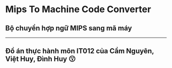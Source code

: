# Mips To Machine Code Converter
## Bộ chuyển hợp ngữ MIPS sang mã máy
---
## Đồ án thực hành môn IT012 của Cẩm Nguyên, Việt Huy, Đình Huy 😗

